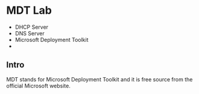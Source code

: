 <h1>MDT Lab</h1>

<ul>
  <li>DHCP Server</li>
  <li>DNS Server</li>
  <li>Microsoft Deployment Toolkit</li>
  <li></li>
</ul>

<h2>Intro</h2>

<p>
MDT stands for Microsoft Deployment Toolkit and it is free source from the official Microsoft website.
</p>
